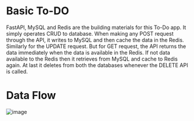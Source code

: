 # Basic To-DO
FastAPI, MySQL and Redis are the building materials for this To-Do app. It simply operates CRUD to database. When making any POST request through the API, it writes to MySQL and then cache the data in the Redis. Similarly for the UPDATE request. But for GET request, the API returns the data immediately when the data is available in the Redis. If not data available to the Redis then it retrieves from MySQL and cache to Redis again. At last it deletes from both the databases whenever the DELETE API is called.

# Data Flow
![image](https://github.com/tanjimulislam55/FastAPIRedisCRUD/assets/38599881/5b61510e-ecde-4b3c-a568-8f3fce432ac6)
